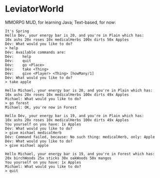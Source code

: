 LeviatorWorld
=============

MMORPG MUD, for learning Java; Text-based, for now:

	It's Spring
	Hello Dév, your energy bar is 20, and you're in Plain which has:
	10x ashs 20x roses 10x medicalHerbs 100x dirts 50x Apples 
	Dév: What would you like to do? 
	> help
	Dév: Available commands are:
	Dév:    help 
	Dév:    quit 
	Dév:    go <Place>
	Dév:    take <Thing>
	Dév:    give <Player> <Thing> [howMany/1]
	Dév: What would you like to do? 
	> take apple
	
	Hello Michael, your energy bar is 20, and you're in Plain which has:
	10x ashs 20x roses 10x medicalHerbs 100x dirts 49x Apples 
	Michael: What would you like to do? 
	> go forest
	Michael: OK, you're now in Forest
	
	Hello Dév, your energy bar is 19, and you're in Plain which has:
	10x ashs 20x roses 10x medicalHerbs 100x dirts 49x Apples
	You yourself on you have: 1x Apples 
	Dév: What would you like to do? 
	> give michael medicalHerb
	Dév: Command failed, because: No such thing: medicalHerb, only: Apple 
	Dév: What would you like to do? 
	> give michael apple
	
	Hello Michael, your energy bar is 19, and you're in Forest which has:
	20x birchWoods 25x sticks 30x oakWoods 50x mangos
	You yourself on you have: 1x Apples 
	Michael: What would you like to do? 
	> quit
